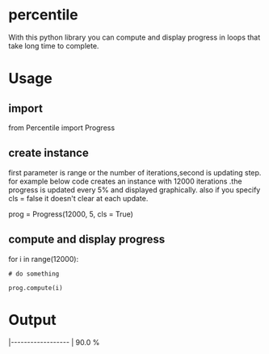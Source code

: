 # percentile
With this python library you can compute and display progress in loops that take long time to complete.

# Usage
## import
from Percentile import Progress
## create instance
first parameter is range or the number of iterations,second is updating step.
for example below code creates an instance with 12000 iterations .the progress is updated every 5% and displayed graphically.
also if you specify cls = false it doesn't clear at each update.

prog = Progress(12000, 5, cls = True)

## compute and display progress
for i in range(12000):

	# do something
  
	prog.compute(i)

# Output
|------------------  | 90.0 %
